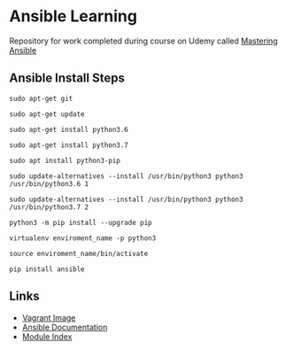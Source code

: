 # Ansible Learning

Repository for work completed during course on Udemy called [Mastering Ansible](https://www.udemy.com/course/mastering-ansible)

## Ansible Install Steps

`sudo apt-get git`

`sudo apt-get update`

`sudo apt-get install python3.6`

`sudo apt-get install python3.7`

`sudo apt install python3-pip`

`sudo update-alternatives --install /usr/bin/python3 python3 /usr/bin/python3.6 1`

`sudo update-alternatives --install /usr/bin/python3 python3 /usr/bin/python3.7 2`

`python3 -m pip install --upgrade pip`

`virtualenv enviroment_name -p python3`

`source enviroment_name/bin/activate`

`pip install ansible`

## Links

- [Vagrant Image](https://app.vagrantup.com/ubuntu/boxes/xenial64)
- [Ansible Documentation](https://docs.ansible.com/ansible/2.9/index.html)
- [Module Index](https://docs.ansible.com/ansible/2.9/modules/modules_by_category.html)

